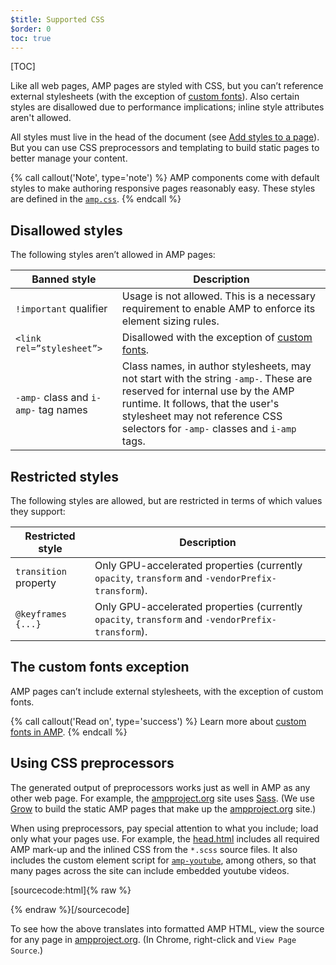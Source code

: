 ```yaml
---
$title: Supported CSS
$order: 0
toc: true
---
```

[TOC]

Like all web pages, AMP pages are styled with CSS,
but you can’t reference external stylesheets
(with the exception of [custom fonts](#the-custom-fonts-exception)).
Also certain styles are disallowed due to performance implications;
inline style attributes aren't allowed.

All styles must live in the head of the document
(see [Add styles to a page](/docs/guides/responsive_amp.html#add-styles-to-a-page)).
But you can use CSS preprocessors and templating to build static pages
to better manage your content.

{% call callout('Note', type='note') %}
AMP components come with default styles
to make authoring responsive pages reasonably easy.
These styles are defined in the [`amp.css`](https://github.com/ampproject/amphtml/blob/master/css/amp.css).
{% endcall %}

## Disallowed styles

The following styles aren’t allowed in AMP pages:

<table>
  <thead>
    <tr>
      <th class="col-thirty" data-th="Banned style">Banned style</th>
      <th data-th="Description">Description</th>
    </tr>
  </thead>
  <tbody>
    <tr>
      <td data-th="Banned style"><code>!important</code> qualifier </td>
      <td data-th="Description">Usage is not allowed.
      This is a necessary requirement to enable AMP to enforce its element sizing rules.</td>
    </tr>
    <tr>
      <td data-th="Banned style"><code>&lt;link rel=”stylesheet”&gt;</code></td>
      <td data-th="Description">Disallowed with the exception of <a href="#the-custom-fonts-exception">custom fonts</a>.</td>
    </tr>
    <tr>
      <td data-th="Banned style"><code>-amp-</code> class and <code>i-amp-</code> tag names</td>
      <td data-th="Description">Class names, in author stylesheets, may not start with the string <code>-amp-</code>. These are reserved for internal use by the AMP runtime. It follows, that the user's stylesheet may not reference CSS selectors for <code>-amp-</code> classes and <code>i-amp</code> tags.</td>
    </tr>
  </tbody>
</table>

## Restricted styles

The following styles are allowed, but are restricted in terms of which values
they support:

<table>
  <thead>
    <tr>
      <th class="col-thirty" data-th="Banned style">Restricted style</th>
      <th data-th="Description">Description</th>
    </tr>
  </thead>
  <tbody>
    <tr>
      <td data-th="Restricted style"><code>transition</code> property</td>
      <td data-th="Description">Only GPU-accelerated properties (currently <code>opacity</code>, <code>transform</code> and <code>-vendorPrefix-transform</code>).</td>
    </tr>
    <tr>
      <td data-th="Restricted style"><code>@keyframes {...}</code></td>
      <td data-th="Description">Only GPU-accelerated properties (currently <code>opacity</code>, <code>transform</code> and <code>-vendorPrefix-transform</code>).</td>
    </tr>
  </tbody>
</table>

## The custom fonts exception

AMP pages can’t include external stylesheets, with the exception of custom fonts.

{% call callout('Read on', type='success') %}
Learn more about [custom fonts in AMP](/docs/guides/responsive/custom_fonts.html).
{% endcall %}

## Using CSS preprocessors

The generated output of preprocessors works just as well in AMP as any other web page.
For example, the [ampproject.org](https://www.ampproject.org/) site uses
[Sass](http://sass-lang.com/).
(We use [Grow](http://grow.io/) to build the static AMP pages
that make up the [ampproject.org](https://www.ampproject.org/) site.)

When using preprocessors,
pay special attention to what you include; load only what your pages use.
For example, the
[head.html](https://github.com/ampproject/docs/blob/master/views/partials/head.html)
includes all required AMP mark-up and the inlined CSS from the `*.scss` source files.
It also includes the custom element script for
[`amp-youtube`](/docs/reference/extended/amp-youtube.html), among others,
so that many pages across the site can include embedded youtube videos.

[sourcecode:html]{% raw %}
<head>
  <meta charset="utf-8">
  <meta name="viewport" content="width=device-width,minimum-scale=1,initial-scale=1">
  <meta property="og:description" content="{% if doc.description %}{{doc.description}} – {% endif %}Accelerated Mobile Pages Project">
  <meta name="description" content="{% if doc.description %}{{doc.description}} – {% endif %}Accelerated Mobile Pages Project">

  <title>Accelerated Mobile Pages Project</title>
  <link rel="icon" href="/static/img/amp_favicon.png">
  <link rel="canonical" href="https://www.ampproject.org{{doc.url.path}}">
  <link href="https://fonts.googleapis.com/css?family=Roboto:200,300,400,500,700" rel="stylesheet">
  <style amp-custom>
  {% include "/assets/css/main.min.css" %}
  </style>

  <style amp-boilerplate>body{-webkit-animation:-amp-start 8s steps(1,end) 0s 1 normal both;-moz-animation:-amp-start 8s steps(1,end) 0s 1 normal both;-ms-animation:-amp-start 8s steps(1,end) 0s 1 normal both;animation:-amp-start 8s steps(1,end) 0s 1 normal both}@-webkit-keyframes -amp-start{from{visibility:hidden}to{visibility:visible}}@-moz-keyframes -amp-start{from{visibility:hidden}to{visibility:visible}}@-ms-keyframes -amp-start{from{visibility:hidden}to{visibility:visible}}@-o-keyframes -amp-start{from{visibility:hidden}to{visibility:visible}}@keyframes -amp-start{from{visibility:hidden}to{visibility:visible}}</style><noscript><style amp-boilerplate>body{-webkit-animation:none;-moz-animation:none;-ms-animation:none;animation:none}</style></noscript>
  <script async src="https://cdn.ampproject.org/v0.js"></script>
  <script async custom-element="amp-carousel" src="https://cdn.ampproject.org/v0/amp-carousel-0.1.js"></script>
  <script async custom-element="amp-analytics" src="https://cdn.ampproject.org/v0/amp-analytics-0.1.js"></script>
  <script async custom-element="amp-lightbox" src="https://cdn.ampproject.org/v0/amp-lightbox-0.1.js"></script>
  <script async custom-element="amp-youtube" src="https://cdn.ampproject.org/v0/amp-youtube-0.1.js"></script>
  <script async custom-element="amp-sidebar" src="https://cdn.ampproject.org/v0/amp-sidebar-0.1.js"></script>
  <script async custom-element="amp-iframe" src="https://cdn.ampproject.org/v0/amp-iframe-0.1.js"></script>
</head>
{% endraw %}[/sourcecode]

To see how the above translates into formatted AMP HTML,
view the source for any page in [ampproject.org](https://www.ampproject.org/).
(In Chrome, right-click and `View Page Source`.)
